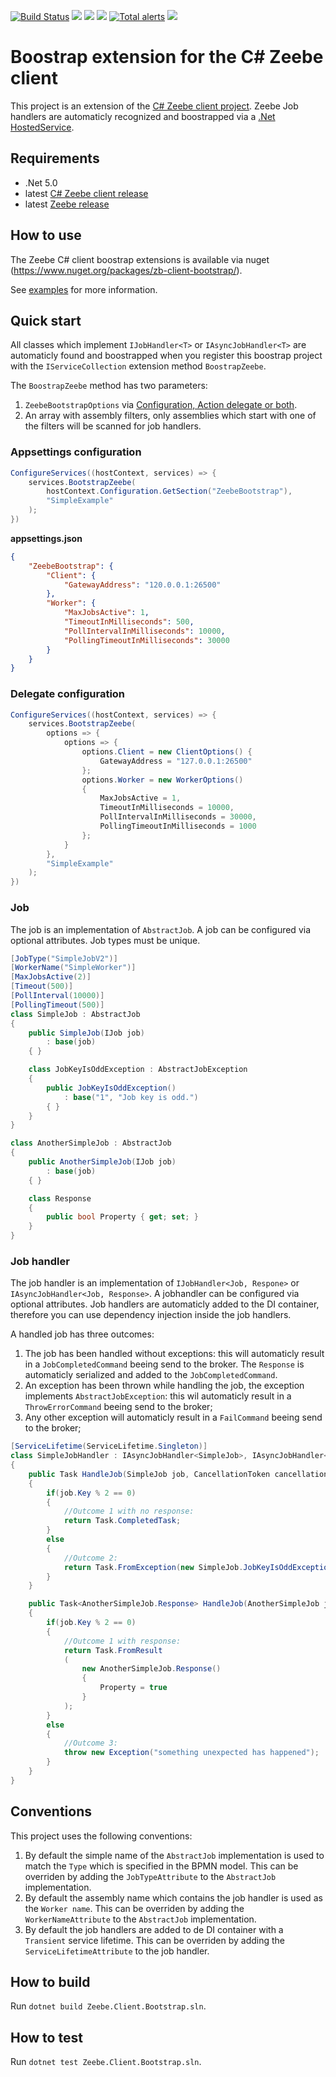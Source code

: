 [![Build Status](https://github.com/arjangeertsema/zeebe-client-csharp-bootstrap/actions/workflows/ci.yml/badge.svg)](https://github.com/arjangeertsema/zeebe-client-csharp-bootstrap/actions/workflows/ci.yml)
[![](https://img.shields.io/nuget/v/zb-client-bootstrap.svg)](https://www.nuget.org/packages/zb-client-bootstrap/) 
[![](https://img.shields.io/nuget/dt/zb-client-bootstrap)](https://www.nuget.org/stats/packages/zb-client-bootstrap?groupby=Version) 
[![](https://img.shields.io/github/license/arjangeertsema/zeebe-client-csharp-bootstrap.svg)](https://www.apache.org/licenses/LICENSE-2.0) 
[![Total alerts](https://img.shields.io/lgtm/alerts/g/arjangeertsema/zeebe-client-csharp-bootstrap.svg?logo=lgtm&logoWidth=18)](https://lgtm.com/projects/g/zeebe-io/zb-csharp-client/alerts/)
[![](https://img.shields.io/badge/Lifecycle-Proof%20of%20Concept-blueviolet)](https://github.com/Camunda-Community-Hub/community/blob/main/extension-lifecycle.md#proof-of-concept-)

# Boostrap extension for the C# Zeebe client

This project is an extension of the [C# Zeebe client project](https://github.com/camunda-community-hub/zeebe-client-csharp). Zeebe Job handlers are automaticly recognized and boostrapped via a [.Net HostedService](https://docs.microsoft.com/en-us/dotnet/architecture/microservices/multi-container-microservice-net-applications/background-tasks-with-ihostedservice).

## Requirements

* .Net 5.0
* latest [C# Zeebe client release](https://www.nuget.org/packages/zb-client/)
* latest [Zeebe release](https://github.com/zeebe-io/zeebe/releases/)

## How to use

The Zeebe C# client boostrap extensions is available via nuget (https://www.nuget.org/packages/zb-client-bootstrap/).

See [examples](./examples) for more information.

## Quick start

All classes which implement `IJobHandler<T>` or `IAsyncJobHandler<T>` are automaticly found and boostrapped when you register this boostrap project with the `IServiceCollection` extension method `BoostrapZeebe`.

The `BoostrapZeebe` method has two parameters:

1. `ZeebeBootstrapOptions` via [Configuration, Action delegate or both](https://docs.microsoft.com/en-us/dotnet/core/extensions/options-library-authors).
1. An array with assembly filters, only assemblies which start with one of the filters will be scanned for job handlers.

### Appsettings configuration

```csharp
ConfigureServices((hostContext, services) => {
    services.BootstrapZeebe(
        hostContext.Configuration.GetSection("ZeebeBootstrap"),
        "SimpleExample"
    );
})
```

**appsettings.json**

```json
{
    "ZeebeBootstrap": {
        "Client": {                
            "GatewayAddress": "120.0.0.1:26500"
        },
        "Worker": {
            "MaxJobsActive": 1,
            "TimeoutInMilliseconds": 500,
            "PollIntervalInMilliseconds": 10000,
            "PollingTimeoutInMilliseconds": 30000
        }
    }
}
```

### Delegate configuration

```csharp
ConfigureServices((hostContext, services) => {
    services.BootstrapZeebe(
        options => { 
            options => { 
                options.Client = new ClientOptions() {
                    GatewayAddress = "127.0.0.1:26500"
                };
                options.Worker = new WorkerOptions() 
                {
                    MaxJobsActive = 1,
                    TimeoutInMilliseconds = 10000,
                    PollIntervalInMilliseconds = 30000,
                    PollingTimeoutInMilliseconds = 1000
                };
            }
        },
        "SimpleExample"
    );
})
```

### Job

The job is an implementation of `AbstractJob`. A job can be configured via optional attributes. Job types must be unique.

```csharp
[JobType("SimpleJobV2")]
[WorkerName("SimpleWorker")]
[MaxJobsActive(2)]
[Timeout(500)]
[PollInterval(10000)]
[PollingTimeout(500)]
class SimpleJob : AbstractJob
{
    public SimpleJob(IJob job) 
        : base(job)
    { }

    class JobKeyIsOddException : AbstractJobException 
    {
        public JobKeyIsOddException() 
            : base("1", "Job key is odd.")
        { }
    }
}

class AnotherSimpleJob : AbstractJob
{
    public AnotherSimpleJob(IJob job) 
        : base(job)
    { }

    class Response 
    {
        public bool Property { get; set; }
    }
}
```

### Job handler

The job handler is an implementation of `IJobHandler<Job, Respone>` or `IAsyncJobHandler<Job, Response>`. A jobhandler can be configured via optional attributes. Job handlers are automaticly added to the DI container, therefore you can use dependency injection inside the job handlers. 

A handled job has three outcomes:

1. The job has been handled without exceptions: this will automaticly result in a `JobCompletedCommand` beeing send to the broker. The `Response` is automaticly serialized and added to the `JobCompletedCommand`.
1. An exception has been thrown while handling the job, the exception implements `AbstractJobException`: this wil automaticly result in a `ThrowErrorCommand` beeing send to the broker;
1. Any other exception will automaticly result in a `FailCommand` beeing send to the broker;

```csharp
[ServiceLifetime(ServiceLifetime.Singleton)]
class SimpleJobHandler : IAsyncJobHandler<SimpleJob>, IAsyncJobHandler<AnotherSimpleJob, AnotherSimpleJob.Response>, 
{
    public Task HandleJob(SimpleJob job, CancellationToken cancellationToken)
    {  
        if(job.Key % 2 == 0)
        {            
            //Outcome 1 with no response:
            return Task.CompletedTask;
        }
        else 
        {
            //Outcome 2:
            return Task.FromException(new SimpleJob.JobKeyIsOddException());
        }
    }

    public Task<AnotherSimpleJob.Response> HandleJob(AnotherSimpleJob job, CancellationToken cancellationToken)
    {  
        if(job.Key % 2 == 0)
        {
            //Outcome 1 with response:
            return Task.FromResult
            (
                new AnotherSimpleJob.Response() 
                {  
                    Property = true
                }
            );            
        }
        else
        {
            //Outcome 3:
            throw new Exception("something unexpected has happened");
        }
    }
}
```

## Conventions

This project uses the following conventions:

1. By default the simple name of the `AbstractJob` implementation is used to match the `Type` which is specified in the BPMN model. This can be overriden by adding the `JobTypeAttribute` to the `AbstractJob` implementation.
1. By default the assembly name which contains the job handler is used as the `Worker name`. This can be overriden by adding the `WorkerNameAttribute` to the `AbstractJob` implementation.
1. By default the job handlers are added to de DI container with a `Transient` service lifetime. This can be overriden by adding the `ServiceLifetimeAttribute` to the job handler.

## How to build

Run `dotnet build Zeebe.Client.Bootstrap.sln`.

## How to test

Run `dotnet test Zeebe.Client.Bootstrap.sln`.